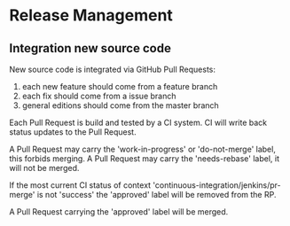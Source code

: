 # Release Management

## Integration new source code

New source code is integrated via GitHub Pull Requests:

1. each new feature should come from a feature branch
2. each fix should come from a issue branch
3. general editions should come from the master branch

Each Pull Request is build and tested by a CI system. CI will write back status updates to the Pull Request.

A Pull Request may carry the 'work-in-progress' or 'do-not-merge' label, this forbids merging. A Pull Request may carry the 'needs-rebase' label, it will not be merged.

If the most current CI status of context 'continuous-integration/jenkins/pr-merge' is not 'success' the 'approved' label will be removed from the RP.

A Pull Request carrying the 'approved' label will be merged.